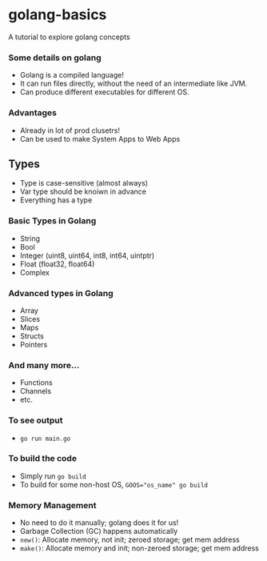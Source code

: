 # golang-basics
A tutorial to explore golang concepts

### Some details on golang
- Golang is a compiled language!
- It can run files directly, without the need of an intermediate like JVM.
- Can produce different executables for different OS.

### Advantages
- Already in lot of prod clusetrs!
- Can be used to make System Apps to Web Apps

## Types
- Type is case-sensitive (almost always)
- Var type should be knoiwn in advance
- Everything has a type

### Basic Types in Golang
- String
- Bool
- Integer (uint8, uint64, int8, int64, uintptr)
- Float (float32, float64)
- Complex

### Advanced types in Golang
- Array
- Slices
- Maps
- Structs
- Pointers

### And many more...
- Functions
- Channels
- etc.

### To see output
- ```go run main.go```

### To build the code
- Simply run ```go build```
- To build for some non-host OS, ```GOOS="os_name" go build```

### Memory Management
- No need to do it manually; golang does it for us!
- Garbage Collection (GC) happens automatically
- ```new()```: Allocate memory, not init; zeroed storage; get mem address
- ```make()```: Allocate memory and init; non-zeroed storage; get mem address